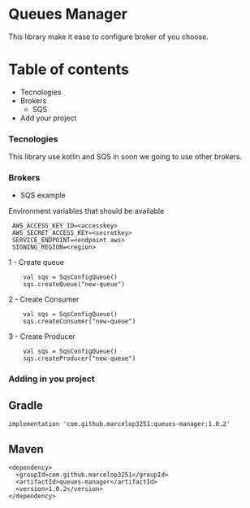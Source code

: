 # Queues Manager

This library make it ease to configure broker of you choose.

# Table of contents

- Tecnologies
- Brokers
  - SQS
- Add your project

### Tecnologies
This library use kotlin and SQS in soon we going to use other brokers.


### Brokers

- SQS example

Environment variables that should be available
```
 AWS_ACCESS_KEY_ID=<accesskey>
 AWS_SECRET_ACCESS_KEY=<secretkey>
 SERVICE_ENDPOINT=<endpoint aws>
 SIGNING_REGION=<region>
 ```

1 - Create queue
```
    val sqs = SqsConfigQueue()
    sqs.createQueue("new-queue")
```

2 - Create Consumer
```
    val sqs = SqsConfigQueue()
    sqs.createConsumer("new-queue")
```

3 - Create Producer
```
    val sqs = SqsConfigQueue()
    sqs.createProducer("new-queue")
```

### Adding in you project

## Gradle

```
implementation 'com.github.marcelop3251:queues-manager:1.0.2'
```

## Maven

```
<dependency>
  <groupId>com.github.marcelop3251</groupId>
  <artifactId>queues-manager</artifactId>
  <version>1.0.2</version>
</dependency>
```


